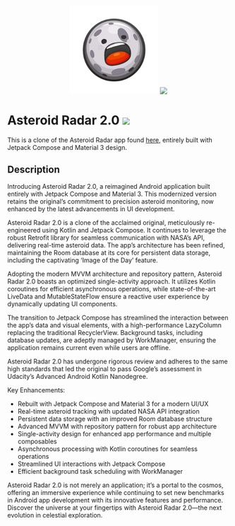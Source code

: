 <div align=center>
<picture> <img width="200" src=https://github.com/Hossam-Sayed/asteroid-radar/blob/main/app/src/main/res/drawable-v24/ic_asteroid.png /> </picture> <picture> <img width="50" src=https://github.com/Hossam-Sayed/asteroid-radar-compose/assets/83096913/236b7407-dae8-4d8d-8cf7-06ff8651898c /> </picture>
</div>

# Asteroid Radar 2.0 <img width="36" src=https://github.com/Hossam-Sayed/asteroid-radar/assets/83096913/744c650b-9614-462f-a579-7562314e5019 />
This is a clone of the Asteroid Radar app found [here](https://github.com/Hossam-Sayed/asteroid-radar), entirely built with Jetpack Compose and Material 3 design.

## Description

Introducing Asteroid Radar 2.0, a reimagined Android application built entirely with Jetpack Compose and Material 3. This modernized version retains the original’s commitment to precision asteroid monitoring, now enhanced by the latest advancements in UI development.

Asteroid Radar 2.0 is a clone of the acclaimed original, meticulously re-engineered using Kotlin and Jetpack Compose. It continues to leverage the robust Retrofit library for seamless communication with NASA’s API, delivering real-time asteroid data. The app’s architecture has been refined, maintaining the Room database at its core for persistent data storage, including the captivating ‘Image of the Day’ feature.

Adopting the modern MVVM architecture and repository pattern, Asteroid Radar 2.0 boasts an optimized single-activity approach. It utilizes Kotlin coroutines for efficient asynchronous operations, while state-of-the-art LiveData and MutableStateFlow ensure a reactive user experience by dynamically updating UI components.

The transition to Jetpack Compose has streamlined the interaction between the app’s data and visual elements, with a high-performance LazyColumn replacing the traditional RecyclerView. Background tasks, including database updates, are adeptly managed by WorkManager, ensuring the application remains current even while users are offline.

Asteroid Radar 2.0 has undergone rigorous review and adheres to the same high standards that led the original to pass Google’s assessment in Udacity’s Advanced Android Kotlin Nanodegree.

Key Enhancements:

- Rebuilt with Jetpack Compose and Material 3 for a modern UI/UX
- Real-time asteroid tracking with updated NASA API integration
- Persistent data storage with an improved Room database structure
- Advanced MVVM with repository pattern for robust app architecture
- Single-activity design for enhanced app performance and multiple composables
- Asynchronous processing with Kotlin coroutines for seamless operations
- Streamlined UI interactions with Jetpack Compose
- Efficient background task scheduling with WorkManager

Asteroid Radar 2.0 is not merely an application; it’s a portal to the cosmos, offering an immersive experience while continuing to set new benchmarks in Android app development with its innovative features and performance. Discover the universe at your fingertips with Asteroid Radar 2.0—the next evolution in celestial exploration.
